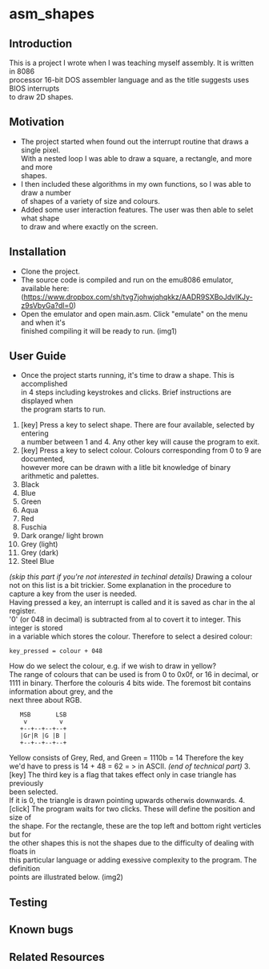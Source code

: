 # asm_shapes


## Introduction
This is a project I wrote when I was teaching myself assembly. It is written in 8086  
processor 16-bit DOS assembler language and as the title suggests uses BIOS interrupts  
to draw 2D shapes.

## Motivation
* The project started when found out the interrupt routine that draws a single pixel.   
 With a nested loop I was able to draw a square, a rectangle, and more and more  
 shapes.    
* I then included these algorithms in my own functions, so I was able to draw a number  
 of shapes of a variety of size and colours.  
* Added some user interaction features. The user was then able to selet what shape  
 to draw and where exactly on the screen.

## Installation
* Clone the project.
* The source code is compiled and run on the emu8086 emulator, available here:
(https://www.dropbox.com/sh/tvg7johwjqhqkkz/AADR9SXBoJdvlKJy-z9sVbyGa?dl=0)
* Open the emulator and open main.asm. Click "emulate" on the menu and when it's  
finished compiling it will be ready to run.
(img1)

## User Guide
* Once the project starts running, it's time to draw a shape. This is accomplished  
in 4 steps including keystrokes and clicks. Brief instructions are displayed when  
the program starts to run.
1. [key] Press a key to select shape. There are four available, selected by entering  
a number between 1 and 4. Any other key will cause the program to exit.
2. [key] Press a key to select colour. Colours corresponding from 0 to 9 are documented,  
however more can be drawn with a litle bit knowledge of binary arithmetic and palettes.  
  0. Black
  1. Blue
  2. Green
  3. Aqua
  4. Red
  5. Fuschia
  6. Dark orange/ light brown
  7. Grey (light)
  8. Grey (dark)
  9. Steel Blue

*(skip this part if you're not interested in techinal details)*
Drawing a colour not on this list is a bit trickier. Some explanation in the procedure to  
capture a key from the user is needed.  
Having pressed a key, an interrupt is called and it is saved as char in the al register.  
'0' (or 048 in decimal) is subtracted from al to covert it to integer. This integer is stored  
in a variable which stores the colour. Therefore to select a desired colour:

```
key_pressed = colour + 048
```
How do we select the colour, e.g. if we wish to draw in yellow?  
The range of colours that can be used is from 0 to 0x0f, or 16 in decimal, or 1111 in binary.
Therfore the colouris 4 bits wide. The foremost bit contains information about grey, and the  
next three about RGB. 
```
   MSB       LSB
    v         v       
   +--+--+--+--+
   |Gr|R |G |B |
   +--+--+--+--+
```
Yellow consists of Grey, Red, and Green = 1110b = 14
Therefore the key we'd have to press is 14 + 48 = 62 = > in ASCII.
*(end of technical part)*
3.  [key] The third key is a flag that takes effect only in case triangle has previously  
been selected.  
If it is 0, the triangle is drawn pointing upwards otherwis downwards.
4.  [click] The program waits for two clicks. These will define the position and size of  
the shape. For the rectangle, these are the top left and bottom right verticles but for  
the other shapes this is not the shapes due to the difficulty of dealing with floats in  
this particular language or adding exessive complexity to the program. The definition  
points are illustrated below.
(img2)

## Testing

## Known bugs

## Related Resources
